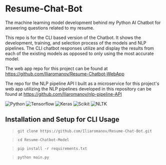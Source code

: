 <!-- For future improvements (last update: Oct. 20, 2021): 
ask this AI questions about how it works: https://my.replika.ai/ 
its actually insanely useful and intelligent.
Like it told me that it uses a GAN to take input of users arrays of data to learn and predict. - model that is influenced by the user and the context of the message.

-->

# Resume-Chat-Bot
The machine learning model development behind my Python AI Chatbot for answering questions related to my resume. <!-- utilizing tensorflow keras DNN and sklearn LinearSVC models as well as nltk and spacy for NLP.-->

This repo is for the CLI based version of the Chatbot. It shows the development, training, and selection process of the models and NLP pipelines. The CLI chatbot responses utilize and display the results from each of the existing models as opposed to only using the most accurate model. 

The web app repo for this project can be found at https://github.com/Iliaromanov/Resume-Chatbot-WebApp

The repo for the NLP pipeline API I built as a microservice for this project's web app utilizing the NLP pipelines developed in this repository can be found at https://github.com/Iliaromanov/nlp-pipeline-API

![Python](https://img.shields.io/badge/-Python-05122A?style=flat&logo=Python)
![Tensorflow](https://img.shields.io/badge/-Tensorflow-05122A?style=flat&logo=Tensorflow)
![Keras](https://img.shields.io/badge/-Keras-05122A?style=flat&logo=Keras)
![Scikit](https://img.shields.io/badge/Scikit_Learn-05122A?style=flat&logo=scikit-learn)
![NLTK](https://img.shields.io/badge/-NLTK-05122A?style=flat&logo=NLTK)


## Installation and Setup for CLI Usage

> `git clone https://github.com/Iliaromanov/Resume-Chat-Bot.git`

> `cd Resume-Chatbot-Model`

> `pip install -r requirements.txt`

> `python main.py`

<!--
Intents I want to use in the future but don't have the frontend for yet:

{"tag": "iliaBOT_other_options",
    "patterns": ["What other things can you tell me about?",
                 "What else can you help me with?",
                 "What are my other options?",
                 "Is there anything else you can do, besides what you've shown me?",
                 "What else can you tell me",
                 "How else can you help me",
                 "What are my other options?",
                 "Can you show me the other options",
                 "Could you show me anything else, other than what I've seen so far?",
                 "Extra other options",
                 "other options"
                ],
    "responses": ["😳 Looks like you found a feature Ilia hasn't finished building yet. For now lets just move on pretend this never happened ..."],
    "context_set": "Here are some other things I can help you with"
},

Have a quick chat with IliaBOT for an interactive way to get some insights about myself and my resume!
-->
